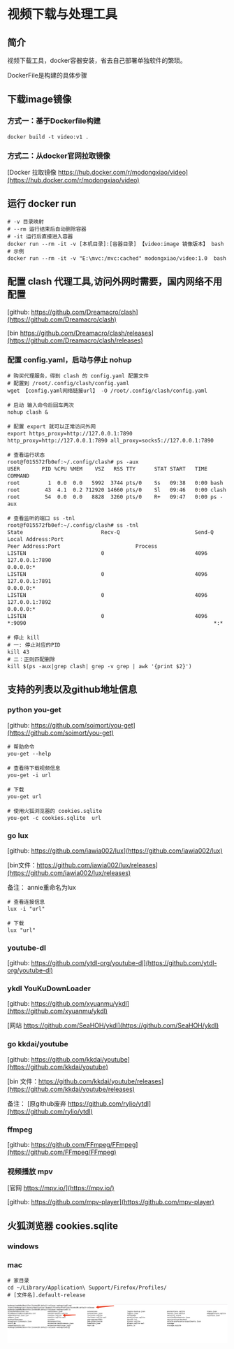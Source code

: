 # 视频下载与处理工具

## 简介

视频下载工具，docker容器安装，省去自己部署单独软件的繁琐。

DockerFile是构建的具体步骤

## 下载image镜像

### 方式一：基于Dockerfile构建

```shell
docker build -t video:v1 .
```

### 方式二：从docker官网拉取镜像

[Docker 拉取镜像 https://hub.docker.com/r/modongxiao/video](https://hub.docker.com/r/modongxiao/video)

## 运行 docker run

```shell
# -v 目录映射
# --rm 运行结束后自动删除容器
# -it 运行后直接进入容器
docker run --rm -it -v [本机目录]:[容器目录] 【video:image 镜像版本】 bash
# 示例
docker run --rm -it -v "E:\mvc:/mvc:cached" modongxiao/video:1.0  bash
```

## 配置 clash 代理工具,访问外网时需要，国内网络不用配置

[github: https://github.com/Dreamacro/clash](https://github.com/Dreamacro/clash)

[bin https://github.com/Dreamacro/clash/releases](https://github.com/Dreamacro/clash/releases)

### 配置 config.yaml，启动与停止 nohup

```shell
# 购买代理服务，得到 clash 的 config.yaml 配置文件
# 配置到 /root/.config/clash/config.yaml
wget 【config.yaml网络链接url】 -O /root/.config/clash/config.yaml

# 启动 输入命令后回车两次
nohup clash &

# 配置 export 就可以正常访问外网
export https_proxy=http://127.0.0.1:7890 http_proxy=http://127.0.0.1:7890 all_proxy=socks5://127.0.0.1:7890

# 查看运行状态
root@f015572fb0ef:~/.config/clash# ps -aux
USER       PID %CPU %MEM    VSZ   RSS TTY      STAT START   TIME COMMAND
root         1  0.0  0.0   5992  3744 pts/0    Ss   09:38   0:00 bash
root        43  4.1  0.2 712920 14660 pts/0    Sl   09:46   0:00 clash
root        54  0.0  0.0   8828  3260 pts/0    R+   09:47   0:00 ps -aux

# 查看监听的端口 ss -tnl
root@f015572fb0ef:~/.config/clash# ss -tnl
State                         Recv-Q                        Send-Q                                                Local Address:Port                                                 Peer Address:Port                        Process                        
LISTEN                        0                             4096                                                      127.0.0.1:7890                                                      0.0.0.0:*                                                          
LISTEN                        0                             4096                                                      127.0.0.1:7891                                                      0.0.0.0:*                                                          
LISTEN                        0                             4096                                                      127.0.0.1:7892                                                      0.0.0.0:*                                                          
LISTEN                        0                             4096                                                              *:9090                                                            *:* 

# 停止 kill
# 一: 停止对应的PID
kill 43
# 二：正则匹配删除
kill $(ps -aux|grep clash| grep -v grep | awk '{print $2}')
```

## 支持的列表以及github地址信息

### python you-get

[github: https://github.com/soimort/you-get](https://github.com/soimort/you-get)

```shell
# 帮助命令
you-get --help

# 查看待下载视频信息
you-get -i url

# 下载
you-get url

# 使用火狐浏览器的 cookies.sqlite
you-get -c cookies.sqlite  url
```

### go lux

[github: https://github.com/iawia002/lux](https://github.com/iawia002/lux)

[bin文件：https://github.com/iawia002/lux/releases](https://github.com/iawia002/lux/releases)

备注： annie重命名为lux
```shell
# 查看连接信息
lux -i "url"

# 下载
lux "url"
```
### youtube-dl

[github: https://github.com/ytdl-org/youtube-dl](https://github.com/ytdl-org/youtube-dl)

### ykdl YouKuDownLoader

[github: https://github.com/xyuanmu/ykdl](https://github.com/xyuanmu/ykdl)

[网站 https://github.com/SeaHOH/ykdl](https://github.com/SeaHOH/ykdl)

### go kkdai/youtube

[github: https://github.com/kkdai/youtube](https://github.com/kkdai/youtube)

[bin 文件：https://github.com/kkdai/youtube/releases](https://github.com/kkdai/youtube/releases)

备注： [原github废弃 https://github.com/rylio/ytdl](https://github.com/rylio/ytdl)

### ffmpeg

[github: https://github.com/FFmpeg/FFmpeg](https://github.com/FFmpeg/FFmpeg)

### 视频播放 mpv

[官网 https://mpv.io/](https://mpv.io/)

[github: https://github.com/mpv-player](https://github.com/mpv-player)

## 火狐浏览器 cookies.sqlite

### windows

### mac

```shell
# 家目录
cd ~/Library/Application\ Support/Firefox/Profiles/
# [文件名].default-release
```

![01.png](https://raw.githubusercontent.com/mdxgit/video/main/img/01.png)


